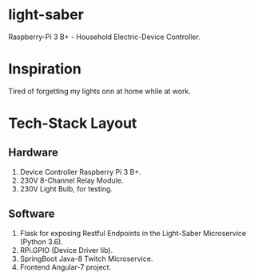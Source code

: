# light-saber
Raspberry-Pi 3 B+ - Household Electric-Device Controller.

# Inspiration
Tired of forgetting my lights onn at home while at work.

# Tech-Stack Layout
## Hardware
1. Device Controller Raspberry Pi 3 B+.
2. 230V 8-Channel Relay Module.
3. 230V Light Bulb, for testing.

## Software
1. Flask for exposing Restful Endpoints in the Light-Saber Microservice (Python 3.6).
2. RPi.GPIO (Device Driver lib).
3. SpringBoot Java-8 Twitch Microservice.
4. Frontend Angular-7 project.
